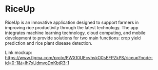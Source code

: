 # RiceUp
RiceUp is an innovative application designed to support farmers in improving rice productivity through the latest technology. The app integrates machine learning technology, cloud computing, and mobile development to provide solutions for two main functions: crop yield prediction and rice plant disease detection.

Link mockup: https://www.figma.com/proto/FWXf0UEcvhvkO0sEFPZkPS/riceup?node-id=0-1&t=lh7xUdmvoDnKbtR3-1
